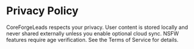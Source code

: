 # Privacy Policy

CoreForgeLeads respects your privacy. User content is stored locally and never shared externally unless you enable optional cloud sync. NSFW features require age verification. See the Terms of Service for details.
